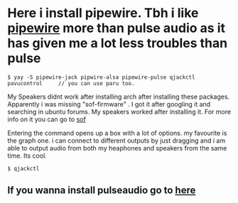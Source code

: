 # Here i install pipewire. Tbh i like [pipewire](https://wiki.archlinux.org/title/PipeWire) more than pulse audio as it has given me a lot less troubles than  pulse 

```
$ yay -S pipewire-jack pipwire-alsa pipewire-pulse qjackctl pavucontrol     // you can use paru too.
```

My Speakers didnt work after installing arch after installing these packages. Apparently i was missing "sof-firmware" . I got it after googling it and searching in ubuntu forums. My speakers worked after installing it. For more info on it you can go to [sof](https://www.sofproject.org/) 

Entering the command opens up a box with a lot of options. my favourite is the graph one. i can connect to different outputs by just dragging and i am able to output audio from both my heaphones and speakers from the same time. Its cool.  
```
$ qjackctl 
```

## If you wanna install pulseaudio go to [here](https://wiki.archlinux.org/title/PulseAudio)
